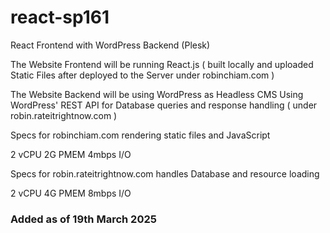 # react-sp161
React Frontend with WordPress Backend (Plesk)

The Website Frontend will be running React.js 
( built locally and uploaded Static Files after deployed to the Server under robinchiam.com )

The Website Backend will be using WordPress as Headless CMS
Using WordPress' REST API for Database queries and response handling 
( under robin.rateitrightnow.com )

Specs for robinchiam.com rendering static files and JavaScript

2 vCPU 2G PMEM 4mbps I/O 

Specs for robin.rateitrightnow.com handles Database and resource loading

2 vCPU 4G PMEM 8mbps I/O

### Added as of 19th March 2025



